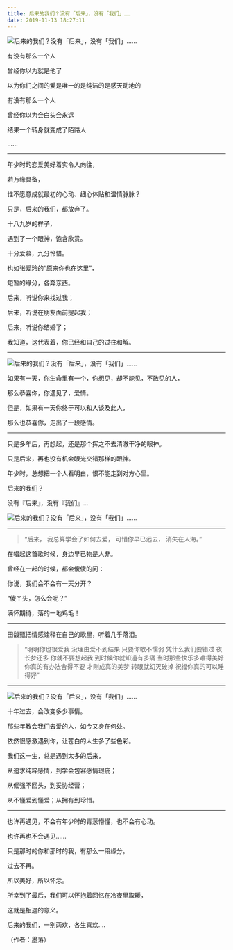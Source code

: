```yaml
---
title: 后来的我们？没有「后来」，没有「我们」……
date: 2019-11-13 18:27:11
---
```


 ![后来的我们？没有「后来」，没有「我们」……](http://p3.pstatp.com/large/pgc-image/15253381102196955d8c826)

 有没有那么一个人

 曾经你以为就是他了

 以为你们之间的爱是唯一的是纯洁的是感天动地的

 有没有那么一个人

 曾经你以为会白头会永远

 结果一个转身就变成了陌路人

 ......

--- 

 年少时的恋爱美好着实令人向往，

 若万缘具备，

 谁不愿意成就最初的心动、细心体贴和温情脉脉？

 只是，后来的我们，都放弃了。

 十八九岁的样子，

 遇到了一个眼神，饱含欣赏。

 十分爱慕，九分怜惜。

 也如张爱玲的“原来你也在这里”，

 短暂的缘分，各奔东西。

 后来，听说你来找过我；

 后来，听说在朋友面前提起我；

 后来，听说你结婚了；

 我知道，这代表着，你已经和自己的过往和解。

--- 

 ![后来的我们？没有「后来」，没有「我们」……](http://p9.pstatp.com/large/pgc-image/152533865831486432e9230)

 如果有一天，你生命里有一个，你想见，却不能见，不敢见的人，

 那么恭喜你，你遇见了，爱情。

 但是，如果有一天你终于可以和人谈及此人，

 那么也恭喜你，走出了一段感情。

--- 

 只是多年后，再想起，还是那个挥之不去清澈干净的眼神。

 只是后来，再也没有机会眼光交错那样的眼神。

 年少时，总想把一个人看明白，恨不能走到对方心里。

 后来的我们？

 没有『后来』，没有『我们』...

 ![后来的我们？没有「后来」，没有「我们」……](http://p1.pstatp.com/large/pgc-image/1525338731151b2d528f460)

--- 

> “后来， 我总算学会了如何去爱， 可惜你早已远去， 消失在人海。”

 在唱起这首歌时候，身边早已物是人非。

 曾经在一起的时候，都会傻傻的问：

 你说，我们会不会有一天分开？

 “傻丫头，怎么会呢？”

 满怀期待，落的一地鸡毛！

--- 

 田馥甄把情感诠释在自己的歌里，听着几乎落泪。

> “明明你也很爱我 没理由爱不到结果 只要你敢不懦弱 凭什么我们要错过 夜长梦还多 你就不要想起我 到时候你就知道有多痛 当时那些快乐多难得美好 你真的有办法舍得不要 才刚成真的美梦 转眼就幻灭破掉 祝福你真的可以睡得好”

--- 

 ![后来的我们？没有「后来」，没有「我们」……](http://p9.pstatp.com/large/pgc-image/152533868307785c9ac85f7)

 十年过去，会改变多少事情。

 那些年教会我们去爱的人，如今又身在何处。

 依然很感激遇到你，让苍白的人生多了些色彩。

 我们这一生，总是遇到太多的后来，

 从追求纯粹感情，到学会包容感情瑕疵；

 从倔强不回头，到妥协经营；

 从不懂爱到懂爱；从拥有到珍惜。

--- 

 也许再遇见，不会有年少时的青葱懵懂，也不会有心动。

 也许再也不会遇见......

 只是那时的你和那时的我，有那么一段缘分。

 过去不再。

 所以美好，所以怀念。

 所幸到了最后，我们可以怀抱着回忆在冷夜里取暖，

 这就是相遇的意义。

 后来的我们，一别两欢，各生喜欢....

 （作者：墨落）
